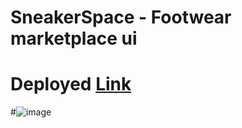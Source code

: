 # SneakerSpace - Footwear marketplace ui 
# Deployed [Link](https://sneakerspace.netlify.app/)
#![image](https://user-images.githubusercontent.com/83149058/156384825-2530a485-07ce-496f-bf36-355df6d4d2de.png)
